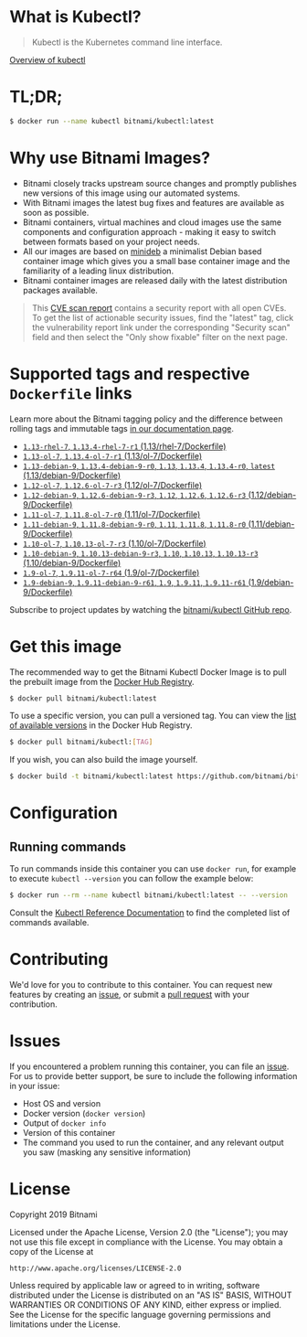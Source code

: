 
# What is Kubectl?

> Kubectl is the Kubernetes command line interface.

[Overview of kubectl](https://kubernetes.io/docs/reference/kubectl/overview/)

# TL;DR;

```bash
$ docker run --name kubectl bitnami/kubectl:latest
```

# Why use Bitnami Images?

* Bitnami closely tracks upstream source changes and promptly publishes new versions of this image using our automated systems.
* With Bitnami images the latest bug fixes and features are available as soon as possible.
* Bitnami containers, virtual machines and cloud images use the same components and configuration approach - making it easy to switch between formats based on your project needs.
* All our images are based on [minideb](https://github.com/bitnami/minideb) a minimalist Debian based container image which gives you a small base container image and the familiarity of a leading linux distribution.
* Bitnami container images are released daily with the latest distribution packages available.


> This [CVE scan report](https://quay.io/repository/bitnami/kubectl?tab=tags) contains a security report with all open CVEs. To get the list of actionable security issues, find the "latest" tag, click the vulnerability report link under the corresponding "Security scan" field and then select the "Only show fixable" filter on the next page.

# Supported tags and respective `Dockerfile` links

Learn more about the Bitnami tagging policy and the difference between rolling tags and immutable tags [in our documentation page](https://docs.bitnami.com/containers/how-to/understand-rolling-tags-containers/).


* [`1.13-rhel-7`, `1.13.4-rhel-7-r1` (1.13/rhel-7/Dockerfile)](https://github.com/bitnami/bitnami-docker-kubectl/blob/1.13.4-rhel-7-r1/1.13/rhel-7/Dockerfile)
* [`1.13-ol-7`, `1.13.4-ol-7-r1` (1.13/ol-7/Dockerfile)](https://github.com/bitnami/bitnami-docker-kubectl/blob/1.13.4-ol-7-r1/1.13/ol-7/Dockerfile)
* [`1.13-debian-9`, `1.13.4-debian-9-r0`, `1.13`, `1.13.4`, `1.13.4-r0`, `latest` (1.13/debian-9/Dockerfile)](https://github.com/bitnami/bitnami-docker-kubectl/blob/1.13.4-debian-9-r0/1.13/debian-9/Dockerfile)
* [`1.12-ol-7`, `1.12.6-ol-7-r3` (1.12/ol-7/Dockerfile)](https://github.com/bitnami/bitnami-docker-kubectl/blob/1.12.6-ol-7-r3/1.12/ol-7/Dockerfile)
* [`1.12-debian-9`, `1.12.6-debian-9-r3`, `1.12`, `1.12.6`, `1.12.6-r3` (1.12/debian-9/Dockerfile)](https://github.com/bitnami/bitnami-docker-kubectl/blob/1.12.6-debian-9-r3/1.12/debian-9/Dockerfile)
* [`1.11-ol-7`, `1.11.8-ol-7-r0` (1.11/ol-7/Dockerfile)](https://github.com/bitnami/bitnami-docker-kubectl/blob/1.11.8-ol-7-r0/1.11/ol-7/Dockerfile)
* [`1.11-debian-9`, `1.11.8-debian-9-r0`, `1.11`, `1.11.8`, `1.11.8-r0` (1.11/debian-9/Dockerfile)](https://github.com/bitnami/bitnami-docker-kubectl/blob/1.11.8-debian-9-r0/1.11/debian-9/Dockerfile)
* [`1.10-ol-7`, `1.10.13-ol-7-r3` (1.10/ol-7/Dockerfile)](https://github.com/bitnami/bitnami-docker-kubectl/blob/1.10.13-ol-7-r3/1.10/ol-7/Dockerfile)
* [`1.10-debian-9`, `1.10.13-debian-9-r3`, `1.10`, `1.10.13`, `1.10.13-r3` (1.10/debian-9/Dockerfile)](https://github.com/bitnami/bitnami-docker-kubectl/blob/1.10.13-debian-9-r3/1.10/debian-9/Dockerfile)
* [`1.9-ol-7`, `1.9.11-ol-7-r64` (1.9/ol-7/Dockerfile)](https://github.com/bitnami/bitnami-docker-kubectl/blob/1.9.11-ol-7-r64/1.9/ol-7/Dockerfile)
* [`1.9-debian-9`, `1.9.11-debian-9-r61`, `1.9`, `1.9.11`, `1.9.11-r61` (1.9/debian-9/Dockerfile)](https://github.com/bitnami/bitnami-docker-kubectl/blob/1.9.11-debian-9-r61/1.9/debian-9/Dockerfile)

Subscribe to project updates by watching the [bitnami/kubectl GitHub repo](https://github.com/bitnami/bitnami-docker-kubectl).

# Get this image

The recommended way to get the Bitnami Kubectl Docker Image is to pull the prebuilt image from the [Docker Hub Registry](https://hub.docker.com/r/bitnami/kubectl).

```bash
$ docker pull bitnami/kubectl:latest
```

To use a specific version, you can pull a versioned tag. You can view the [list of available versions](https://hub.docker.com/r/bitnami/kubectl/tags/) in the Docker Hub Registry.

```bash
$ docker pull bitnami/kubectl:[TAG]
```

If you wish, you can also build the image yourself.

```bash
$ docker build -t bitnami/kubectl:latest https://github.com/bitnami/bitnami-docker-kubectl.git
```

# Configuration

## Running commands

To run commands inside this container you can use `docker run`, for example to execute `kubectl --version` you can follow the example below:

```bash
$ docker run --rm --name kubectl bitnami/kubectl:latest -- --version
```

Consult the [Kubectl Reference Documentation](https://kubernetes.io/docs/reference/generated/kubectl/kubectl-commands) to find the completed list of commands available.

# Contributing

We'd love for you to contribute to this container. You can request new features by creating an [issue](https://github.com/bitnami/bitnami-docker-kubectl/issues), or submit a [pull request](https://github.com/bitnami/bitnami-docker-kubectl/pulls) with your contribution.

# Issues

If you encountered a problem running this container, you can file an [issue](https://github.com/bitnami/bitnami-docker-kubectl/issues). For us to provide better support, be sure to include the following information in your issue:

- Host OS and version
- Docker version (`docker version`)
- Output of `docker info`
- Version of this container
- The command you used to run the container, and any relevant output you saw (masking any sensitive information)

# License

Copyright 2019 Bitnami

Licensed under the Apache License, Version 2.0 (the "License");
you may not use this file except in compliance with the License.
You may obtain a copy of the License at

    http://www.apache.org/licenses/LICENSE-2.0

Unless required by applicable law or agreed to in writing, software
distributed under the License is distributed on an "AS IS" BASIS,
WITHOUT WARRANTIES OR CONDITIONS OF ANY KIND, either express or implied.
See the License for the specific language governing permissions and
limitations under the License.
